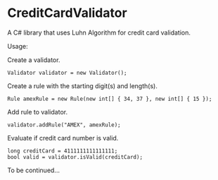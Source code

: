 # CreditCardValidator

A C# library that uses Luhn Algorithm for credit card validation.

Usage:

Create a validator.
```
Validator validator = new Validator();
```

Create a rule with the starting digit(s) and length(s).
```
Rule amexRule = new Rule(new int[] { 34, 37 }, new int[] { 15 });
```
Add rule to validator.
```		
validator.addRule("AMEX", amexRule);
```
Evaluate if credit card number is valid.
```
long creditCard = 4111111111111111;
bool valid = validator.isValid(creditCard);
```

To be continued...
